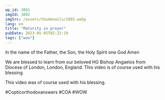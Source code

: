 ```yaml
---
wp_id: 3891
imgId: 3892
imgSrc: /assets/thumbnails/3892.webp
lang: en
title: "Maturity in prayer"
pubDate: 2023-05-05T02:22:19
tags: ["wow"]
---
```


<!-- page: 6 -->

<p>In the name of the Father, the Son, the Holy Spirit one God Amen</p>
<p>We are blessed to learn from our beloved HG Bishop Angaelos from Diocese of London, London, England. This video is of course used with his blessing.</p>
<p>This video was of course used with his blessing.</p>
<p>#Copticorthodoxanswers #COA #WOW</p>
